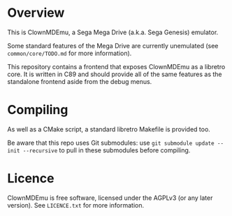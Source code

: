 # Overview

This is ClownMDEmu, a Sega Mega Drive (a.k.a. Sega Genesis) emulator.

Some standard features of the Mega Drive are currently unemulated (see
`common/core/TODO.md` for more information).

This repository contains a frontend that exposes ClownMDEmu as a libretro core.
It is written in C89 and should provide all of the same features as the
standalone frontend aside from the debug menus.


# Compiling

As well as a CMake script, a standard libretro Makefile is provided too.

Be aware that this repo uses Git submodules: use
`git submodule update --init --recursive` to pull in these submodules before
compiling.


# Licence

ClownMDEmu is free software, licensed under the AGPLv3 (or any later version).
See `LICENCE.txt` for more information.
